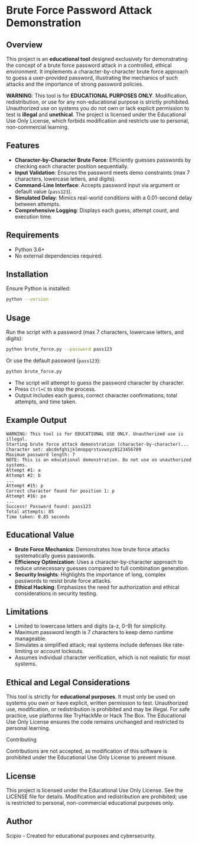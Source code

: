 # Brute Force Password Attack Demonstration

## Overview

This project is an **educational tool** designed exclusively for demonstrating the concept of a brute force password attack in a controlled, ethical environment. It implements a character-by-character brute force approach to guess a user-provided password, illustrating the mechanics of such attacks and the importance of strong password policies.

**WARNING**: This tool is for **EDUCATIONAL PURPOSES ONLY**. Modification, redistribution, or use for any non-educational purpose is strictly prohibited. Unauthorized use on systems you do not own or lack explicit permission to test is **illegal** and **unethical**. The project is licensed under the Educational Use Only License, which forbids modification and restricts use to personal, non-commercial learning.

## Features

- **Character-by-Character Brute Force**: Efficiently guesses passwords by checking each character position sequentially.
- **Input Validation**: Ensures the password meets demo constraints (max 7 characters, lowercase letters, and digits).
- **Command-Line Interface**: Accepts password input via argument or default value (`pass123`).
- **Simulated Delay**: Mimics real-world conditions with a 0.01-second delay between attempts.
- **Comprehensive Logging**: Displays each guess, attempt count, and execution time.

## Requirements

- Python 3.6+
- No external dependencies required.

## Installation

Ensure Python is installed:

   ```bash
   python --version
   ```

## Usage

Run the script with a password (max 7 characters, lowercase letters, and digits):

```bash
python brute_force.py --password pass123
```

Or use the default password (`pass123`):

```bash
python brute_force.py
```

- The script will attempt to guess the password character by character.
- Press `Ctrl+C` to stop the process.
- Output includes each guess, correct character confirmations, total attempts, and time taken.

## Example Output

```
WARNING: This tool is for EDUCATIONAL USE ONLY. Unauthorized use is illegal.
Starting brute force attack demonstration (character-by-character)...
Character set: abcdefghijklmnopqrstuvwxyz0123456789
Maximum password length: 7
NOTE: This is an educational demonstration. Do not use on unauthorized systems.
Attempt #1: a
Attempt #2: b
...
Attempt #15: p
Correct character found for position 1: p
Attempt #16: pa
...
Success! Password found: pass123
Total attempts: 85
Time taken: 0.85 seconds
```

## Educational Value

- **Brute Force Mechanics**: Demonstrates how brute force attacks systematically guess passwords.
- **Efficiency Optimization**: Uses a character-by-character approach to reduce unnecessary guesses compared to full combination generation.
- **Security Insights**: Highlights the importance of long, complex passwords to resist brute force attacks.
- **Ethical Hacking**: Emphasizes the need for authorization and ethical considerations in security testing.

## Limitations

- Limited to lowercase letters and digits (a-z, 0-9) for simplicity.
- Maximum password length is 7 characters to keep demo runtime manageable.
- Simulates a simplified attack; real systems include defenses like rate-limiting or account lockouts.
- Assumes individual character verification, which is not realistic for most systems.

## Ethical and Legal Considerations

This tool is strictly for **educational purposes**. It must only be used on systems you own or have explicit, written permission to test. Unauthorized use, modification, or redistribution is prohibited and may be illegal. For safe practice, use platforms like TryHackMe or Hack The Box. The Educational Use Only License ensures the code remains unchanged and restricted to personal learning.

Contributing

Contributions are not accepted, as modification of this software is prohibited under the Educational Use Only License to prevent misuse.

## License

This project is licensed under the Educational Use Only License. See the LICENSE file for details. Modification and redistribution are prohibited; use is restricted to personal, non-commercial educational purposes only.

## Author

Scipio - Created for educational purposes and cybersecurity.
